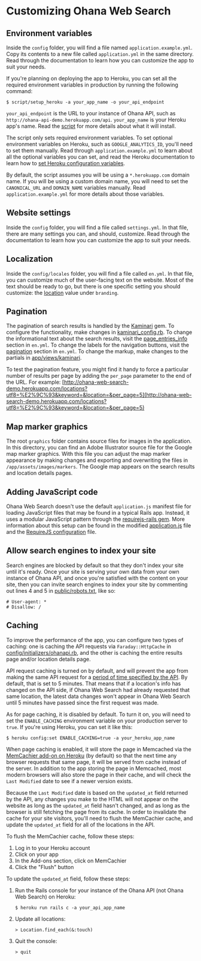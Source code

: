 # Customizing Ohana Web Search

## Environment variables
Inside the `config` folder, you will find a file named `application.example.yml`.
Copy its contents to a new file called `application.yml` in the same directory.
Read through the documentation to learn how you can customize the app to suit
your needs.

If you're planning on deploying the app to Heroku, you can set all the required environment variables in production by running the following command:

```
$ script/setup_heroku -a your_app_name -o your_api_endpoint
```
`your_api_endpoint` is the URL to your instance of Ohana API, such as `http://ohana-api-demo.herokuapp.com/api`. `your_app_name` is your Heroku app's name. Read the [script](https://github.com/codeforamerica/ohana-web-search/blob/master/script/setup_heroku) for more details about what it will install.

The script only sets required environment variables. To set optional environment variables on Heroku, such as `GOOGLE_ANALYTICS_ID`, you'll need to set them manually. Read through `application.example.yml` to learn about all the optional variables you can set, and read the Heroku documentation to learn how to [set Heroku configuration variables](https://devcenter.heroku.com/articles/config-vars).

By default, the script assumes you will be using a `*.herokuapp.com` domain name. If you will be using a custom domain name, you will need to set the `CANONICAL_URL` and `DOMAIN_NAME` variables manually. Read `application.example.yml` for more details about those variables.

## Website settings
Inside the `config` folder, you will find a file called `settings.yml`.
In that file, there are many settings you can, and should, customize.
Read through the documentation to learn how you can customize the app to suit
your needs.

## Localization
Inside the `config/locales` folder, you will find a file called `en.yml`.
In that file, you can customize much of the user-facing text on the website.
Most of the text should be ready to go, but there is one specific setting
you should customize: the [location](https://github.com/codeforamerica/ohana-web-search/blob/master/config/locales/en.yml#L28) value under `branding`.

## Pagination
The pagination of search results is handled by the [Kaminari](https://github.com/amatsuda/kaminari) gem.
To configure the functionality, make changes in [kaminari_config.rb](https://github.com/codeforamerica/ohana-web-search/blob/master/config/initializers/kaminari_config.rb).
To change the informational text about the search results, visit the [page_entries_info](https://github.com/codeforamerica/ohana-web-search/blob/master/config/locales/en.yml#L46-55) section in `en.yml`.
To change the labels for the navigation buttons, visit the [pagination](https://github.com/codeforamerica/ohana-web-search/blob/master/config/locales/en.yml#L98-103) section in `en.yml`. To change the markup, make changes to the partials in [app/views/kaminari](https://github.com/codeforamerica/ohana-web-search/tree/master/app/views/kaminari).

To test the pagination feature, you might find it handy to force a particular
number of results per page by adding the `per_page` parameter to the end of the
URL. For example: [http://ohana-web-search-demo.herokuapp.com/locations?utf8=%E2%9C%93&keyword=&location=&per_page=5](http://ohana-web-search-demo.herokuapp.com/locations?utf8=%E2%9C%93&keyword=&location=&per_page=5)

## Map marker graphics
The root `graphics` folder contains source files for images in the application. In this directory, you can find an Adobe Illustrator source file for the Google map marker graphics. With this file you can adjust the map marker appearance by making changes and exporting and overwriting the files in `/app/assets/images/markers`. The Google map appears on the search results and location details pages.

## Adding JavaScript code
Ohana Web Search doesn't use the default `application.js` manifest file for loading JavaScript files that may be
found in a typical Rails app. Instead, it uses a modular JavaScript pattern through the [requirejs-rails gem](https://github.com/jwhitley/requirejs-rails). More information about this setup can be found in the modified
[application.js][applicationjs] file and the [RequireJS configuration][requirejsconfig] file.

[applicationjs]: https://github.com/codeforamerica/ohana-web-search/blob/master/app/assets/javascripts/application.js
[requirejsconfig]: https://github.com/codeforamerica/ohana-web-search/blob/master/config/requirejs.yml

## Allow search engines to index your site
Search engines are blocked by default so that they don't index your site until it's ready.
Once your site is serving your own data from your own instance of Ohana API, and once you're satisfied with the content on your site, then you can invite search engines to index your site by commenting out lines 4 and 5 in [public/robots.txt](https://github.com/codeforamerica/ohana-web-search/blob/master/public/robots.txt#L4-5), like so:
```
# User-agent: *
# Disallow: /
```

## Caching
To improve the performance of the app, you can configure two types of caching: one is caching the API requests via `Faraday::HttpCache` in [config/initializers/ohanapi.rb](https://github.com/codeforamerica/ohana-web-search/blob/master/config/initializers/ohanapi.rb), and the other is caching the entire results page and/or location details page.

API request caching is turned on by default, and will prevent the app from making the same API request for a [period of time specified by the API](https://github.com/codeforamerica/ohana-api/blob/master/config/application.example.yml#L82-89). By default, that is set to 5 minutes. That means that if a location's info has changed on the API side, if Ohana Web Search had already requested that same location, the latest data changes won't appear in Ohana Web Search until 5 minutes have passed since the first request was made.

As for page caching, it is disabled by default. To turn it on, you will need to set the `ENABLE_CACHING` environment variable on your production server to `true`. If you're using Heroku, you can set it like this:
```
$ heroku config:set ENABLE_CACHING=true -a your_heroku_app_name
```

When page caching is enabled, it will store the page in Memcached via the [MemCachier add-on on Heroku](https://addons.heroku.com/memcachier) (by default) so that the next time any browser requests that same page, it will be served from cache instead of the server. In addition to the app storing the page in Memcached, most modern browsers will also store the page in their cache, and will check the `Last Modified` date to see if a newer version exists.

Because the `Last Modified` date is based on the `updated_at` field returned by the API, any changes you make to the HTML will not appear on the website as long as the `updated_at` field hasn't changed, and as long as the browser is still fetching the page from its cache. In order to invalidate the cache for your site visitors, you'll need to flush the MemCachier cache, and update the `updated_at` field for all of the locations in the API.

To flush the MemCachier cache, follow these steps:

1. Log in to your Heroku account
2. Click on your app
3. In the Add-ons section, click on MemCachier
4. Click the "Flush" button

To update the `updated_at` field, follow these steps:

1. Run the Rails console for your instance of the Ohana API (not Ohana Web Search) on Heroku:

   ```
   $ heroku run rails c -a your_api_app_name
   ```

2. Update all locations:

   ```
   > Location.find_each(&:touch)
   ```

3. Quit the console:

   ```
   > quit
   ```
